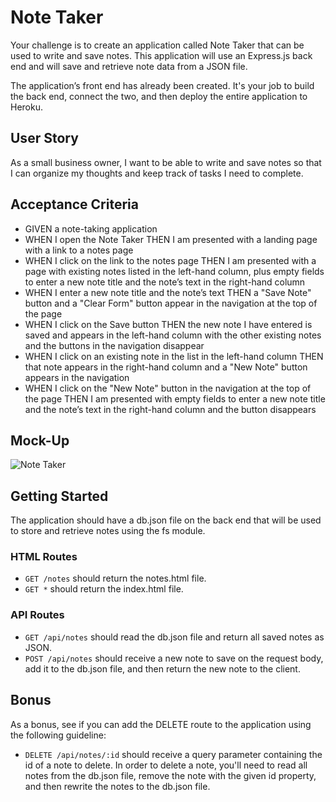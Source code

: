 # Note Taker

Your challenge is to create an application called Note Taker that can be used to write and save notes. This application will use an Express.js back end and will save and retrieve note data from a JSON file.

The application’s front end has already been created. It's your job to build the back end, connect the two, and then deploy the entire application to Heroku.

## User Story

As a small business owner, I want to be able to write and save notes so that I can organize my thoughts and keep track of tasks I need to complete.

## Acceptance Criteria

- GIVEN a note-taking application
- WHEN I open the Note Taker
  THEN I am presented with a landing page with a link to a notes page
- WHEN I click on the link to the notes page
  THEN I am presented with a page with existing notes listed in the left-hand column, plus empty fields to enter a new note title and the note’s text in the right-hand column
- WHEN I enter a new note title and the note’s text
  THEN a "Save Note" button and a "Clear Form" button appear in the navigation at the top of the page
- WHEN I click on the Save button
  THEN the new note I have entered is saved and appears in the left-hand column with the other existing notes and the buttons in the navigation disappear
- WHEN I click on an existing note in the list in the left-hand column
  THEN that note appears in the right-hand column and a "New Note" button appears in the navigation
- WHEN I click on the "New Note" button in the navigation at the top of the page
  THEN I am presented with empty fields to enter a new note title and the note’s text in the right-hand column and the button disappears

## Mock-Up

![Note Taker](assets/note-taker.gif)

## Getting Started

The application should have a db.json file on the back end that will be used to store and retrieve notes using the fs module.

### HTML Routes

- `GET /notes` should return the notes.html file.
- `GET *` should return the index.html file.

### API Routes

- `GET /api/notes` should read the db.json file and return all saved notes as JSON.
- `POST /api/notes` should receive a new note to save on the request body, add it to the db.json file, and then return the new note to the client.

## Bonus

As a bonus, see if you can add the DELETE route to the application using the following guideline:

- `DELETE /api/notes/:id` should receive a query parameter containing the id of a note to delete. In order to delete a note, you'll need to read all notes from the db.json file, remove the note with the given id property, and then rewrite the notes to the db.json file.
